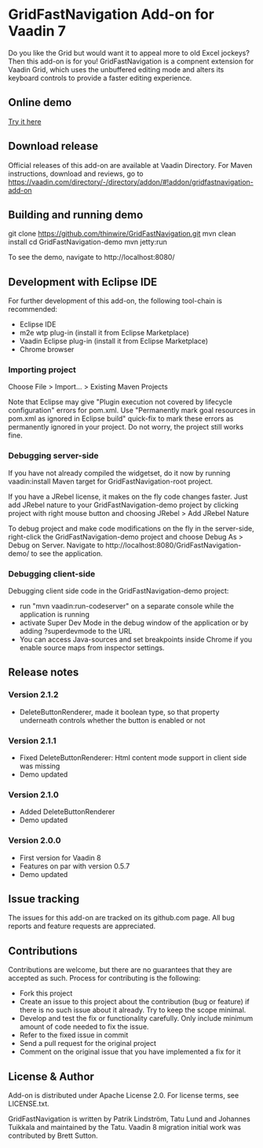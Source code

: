 # GridFastNavigation Add-on for Vaadin 7

Do you like the Grid but would want it to appeal more to old Excel jockeys?
Then this add-on is for you!
GridFastNavigation is a compnent extension for Vaadin Grid, which uses the
unbuffered editing mode and alters its keyboard controls to provide a faster
editing experience.

## Online demo
[Try it here](http://patrik.app.fi/GridFastNavigation-demo-0.2.0/)

## Download release

Official releases of this add-on are available at Vaadin Directory. For Maven instructions, download and reviews, go to https://vaadin.com/directory/-/directory/addon/#!addon/gridfastnavigation-add-on

## Building and running demo

git clone https://github.com/thinwire/GridFastNavigation.git
mvn clean install
cd GridFastNavigation-demo
mvn jetty:run

To see the demo, navigate to http://localhost:8080/

## Development with Eclipse IDE

For further development of this add-on, the following tool-chain is recommended:
- Eclipse IDE
- m2e wtp plug-in (install it from Eclipse Marketplace)
- Vaadin Eclipse plug-in (install it from Eclipse Marketplace)
- Chrome browser

### Importing project

Choose File > Import... > Existing Maven Projects

Note that Eclipse may give "Plugin execution not covered by lifecycle configuration" errors for pom.xml. Use "Permanently mark goal resources in pom.xml as ignored in Eclipse build" quick-fix to mark these errors as permanently ignored in your project. Do not worry, the project still works fine. 

### Debugging server-side

If you have not already compiled the widgetset, do it now by running vaadin:install Maven target for GridFastNavigation-root project.

If you have a JRebel license, it makes on the fly code changes faster. Just add JRebel nature to your GridFastNavigation-demo project by clicking project with right mouse button and choosing JRebel > Add JRebel Nature

To debug project and make code modifications on the fly in the server-side, right-click the GridFastNavigation-demo project and choose Debug As > Debug on Server. Navigate to http://localhost:8080/GridFastNavigation-demo/ to see the application.

### Debugging client-side

Debugging client side code in the GridFastNavigation-demo project:
  - run "mvn vaadin:run-codeserver" on a separate console while the application is running
  - activate Super Dev Mode in the debug window of the application or by adding ?superdevmode to the URL
  - You can access Java-sources and set breakpoints inside Chrome if you enable source maps from inspector settings.
 
## Release notes

### Version 2.1.2
- DeleteButtonRenderer, made it boolean type, so that property underneath controls whether the button is enabled or not

### Version 2.1.1
- Fixed DeleteButtonRenderer: Html content mode support in client side was missing
- Demo updated 

### Version 2.1.0
- Added DeleteButtonRenderer
- Demo updated 

### Version 2.0.0
- First version for Vaadin 8
- Features on par with version 0.5.7
- Demo updated 

## Issue tracking

The issues for this add-on are tracked on its github.com page. All bug reports and feature requests are appreciated. 

## Contributions

Contributions are welcome, but there are no guarantees that they are accepted as such. Process for contributing is the following:
- Fork this project
- Create an issue to this project about the contribution (bug or feature) if there is no such issue about it already. Try to keep the scope minimal.
- Develop and test the fix or functionality carefully. Only include minimum amount of code needed to fix the issue.
- Refer to the fixed issue in commit
- Send a pull request for the original project
- Comment on the original issue that you have implemented a fix for it

## License & Author

Add-on is distributed under Apache License 2.0. For license terms, see LICENSE.txt.

GridFastNavigation is written by Patrik Lindström, Tatu Lund and Johannes Tuikkala and maintained by the Tatu. Vaadin 8 migration initial work was contributed by Brett Sutton.

